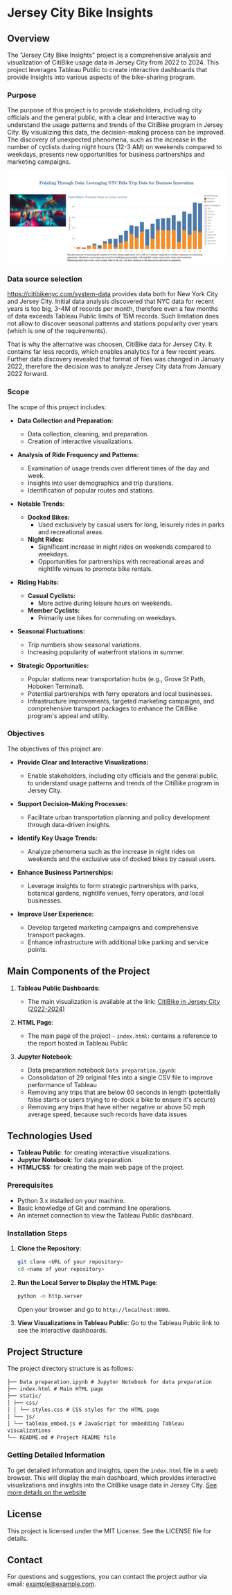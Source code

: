# Jersey City Bike Insights

## Overview

The "Jersey City Bike Insights" project is a comprehensive analysis and visualization of CitiBike usage data in Jersey City from 2022 to 2024. This project leverages Tableau Public to create interactive dashboards that provide insights into various aspects of the bike-sharing program.

### Purpose

The purpose of this project is to provide stakeholders, including city officials and the general public, with a clear and interactive way to understand the usage patterns and trends of the CitiBike program in Jersey City. By visualizing this data, the decision-making process can be improved. The discovery of unexpected phenomena, such as the increase in the number of cyclists during night hours (12-3 AM) on weekends compared to weekdays, presents new opportunities for business partnerships and marketing campaigns.

![Insights](Tableau.png)

### Data source selection

https://citibikenyc.com/system-data provides data both for New York City and Jersey City. Initial data analysis discovered that NYC data for recent years is too big, 3-4M of records per month, therefore even a few months of data exceeds Tableau Public limits of 15M records. Such limitation does not allow to discover seasonal patterns and stations popularity over years (which is one of the requirements).

That is why the alternative was choosen, CitiBike data for Jersey City. It contains far less records, which enables analytics for a few recent years. Further data discovery revealed that format of files was changed in January 2022, therefore the decision was to analyze Jersey City data from January 2022 forward.

### Scope

The scope of this project includes:

- **Data Collection and Preparation:**
  - Data collection, cleaning, and preparation.
  - Creation of interactive visualizations.

- **Analysis of Ride Frequency and Patterns:**
  - Examination of usage trends over different times of the day and week.
  - Insights into user demographics and trip durations.
  - Identification of popular routes and stations.

- **Notable Trends:**
  - **Docked Bikes:** 
    - Used exclusively by casual users for long, leisurely rides in parks and recreational areas.
  - **Night Rides:**
    - Significant increase in night rides on weekends compared to weekdays.
    - Opportunities for partnerships with recreational areas and nightlife venues to promote bike rentals.

- **Riding Habits:**
  - **Casual Cyclists:**
    - More active during leisure hours on weekends.
  - **Member Cyclists:**
    - Primarily use bikes for commuting on weekdays.
  
- **Seasonal Fluctuations:**
  - Trip numbers show seasonal variations.
  - Increasing popularity of waterfront stations in summer.

- **Strategic Opportunities:**
  - Popular stations near transportation hubs (e.g., Grove St Path, Hoboken Terminal).
  - Potential partnerships with ferry operators and local businesses.
  - Infrastructure improvements, targeted marketing campaigns, and comprehensive transport packages to enhance the CitiBike program's appeal and utility.

### Objectives

The objectives of this project are:

- **Provide Clear and Interactive Visualizations:**
  - Enable stakeholders, including city officials and the general public, to understand usage patterns and trends of the CitiBike program in Jersey City.

- **Support Decision-Making Processes:**
  - Facilitate urban transportation planning and policy development through data-driven insights.

- **Identify Key Usage Trends:**
  - Analyze phenomena such as the increase in night rides on weekends and the exclusive use of docked bikes by casual users.

- **Enhance Business Partnerships:**
  - Leverage insights to form strategic partnerships with parks, botanical gardens, nightlife venues, ferry operators, and local businesses.

- **Improve User Experience:**
  - Develop targeted marketing campaigns and comprehensive transport packages.
  - Enhance infrastructure with additional bike parking and service points.

## Main Components of the Project

1. **Tableau Public Dashboards**:
    - The main visualization is available at the link: [CitiBike in Jersey City (2022-2024)](https://public.tableau.com/views/CitiBike-Jersey_City_Insights/CitiBikeinJerseyCity2022-2024)

2. **HTML Page**:
    - The main page of the project - `index.html`: contains a reference to the report hosted in Tableau Public

3. **Jupyter Notebook**:
    - Data preparation notebook `Data preparation.ipynb`:
    - Consolidation of 29 original files into a single CSV file to improve performance of Tableau
    - Removing any trips that are below 60 seconds in length (potentially false starts or users trying to re-dock a bike to ensure it's secure)
    - Removing any trips that have either negative or above 50 mph average speed, because such records have data issues

## Technologies Used

- **Tableau Public**: for creating interactive visualizations.
- **Jupyter Notebook**: for data preparation.
- **HTML/CSS**: for creating the main web page of the project.

### Prerequisites

- Python 3.x installed on your machine.
- Basic knowledge of Git and command line operations.
- An internet connection to view the Tableau Public dashboard.

### Installation Steps

1. **Clone the Repository**:
    ```bash
    git clone <URL of your repository>
    cd <name of your repository>
    ```

2. **Run the Local Server to Display the HTML Page**:
    ```bash
    python -m http.server
    ```
    Open your browser and go to `http://localhost:8000`.

3. **View Visualizations in Tableau Public**:
    Go to the Tableau Public link to see the interactive dashboards.

## Project Structure

The project directory structure is as follows:

```New Jersey Bike Insights/
├── Data preparation.ipynb # Jupyter Notebook for data preparation
├── index.html # Main HTML page
├── static/
│ ├── css/
│ │ └── styles.css # CSS styles for the HTML page
│ └── js/
│ └── tableau_embed.js # JavaScript for embedding Tableau visualizations
└── README.md # Project README file
```


### Getting Detailed Information

To get detailed information and insights, open the `index.html` file in a web browser. This will display the main dashboard, which provides interactive visualizations and insights into the CitiBike usage data in Jersey City.
[See more details on the website]( https://nataliiashevchenko620.github.io/tableau-challenge/)

## License

This project is licensed under the MIT License. See the LICENSE file for details.

## Contact

For questions and suggestions, you can contact the project author via email: [example@example.com](mailto:example@example.com).
